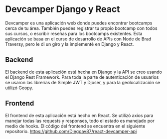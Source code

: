 # Devcamper Django y React

Devcamper es una aplicación web donde puedes encontrar bootcamps cerca de tu área. También puedes registrar tu propio bootcamp con todos sus cursos, o escribir reseñas para los bootcamps existentes. Esta aplicación se basa en el curso de desarrollo de APIs con Node de Brad Traversy, pero le di un giro y la implementé en Django y React.

## Backend
El backend de esta aplicación está hecha en Django y la API se creo usando el Django Rest Framework. Para toda la parte de autenticación de usuarios se usaron las librerías de Simple JWT y Djoser, y para la geolocalización se utilizó Geopy.

## Frontend
El frontend de esta aplicación está hecho en React. Se utilizó axios para manejar todas las requests y responses, todo el estado es manejado por medio de hooks. El código del frontend se encuentra en el siguiente repositorio.
https://github.com/Diegoav87/react-devcamper-api
